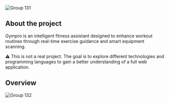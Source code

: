 ![Group 131](https://github.com/user-attachments/assets/073ff3e1-2301-41a2-a3c6-56665566e816)

## About the project
Gympro is an intelligent fitness assistant designed to enhance workout routines through real-time exercise guidance and smart equipment scanning.

⚠️ This is not a real project. The goal is to explore different technologies and programming languages to gain a better understanding of a full web application.

## Overview


![Group 132](https://github.com/user-attachments/assets/b3be0686-eeac-4d97-8e89-e986830a6cb7)


